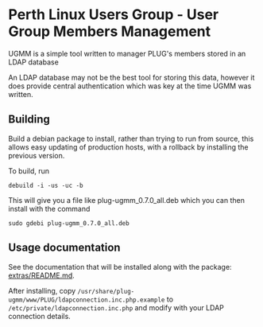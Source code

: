 # Perth Linux Users Group - User Group Members Management

UGMM is a simple tool written to manager PLUG's members stored in an LDAP database

An LDAP database may not be the best tool for storing this data, however it does
provide central authentication which was key at the time UGMM was written.

## Building

Build a debian package to install, rather than trying to run from source, this 
allows easy updating of production hosts, with a rollback by installing the
previous version.

To build, run
```
debuild -i -us -uc -b
```
This will give you a file like plug-ugmm_0.7.0_all.deb which you can then install with the command
```
sudo gdebi plug-ugmm_0.7.0_all.deb
```

## Usage documentation

See the documentation that will be installed along with the package:
[extras/README.md](extras/README.md).

After installing, copy `/usr/share/plug-ugmm/www/PLUG/ldapconnection.inc.php.example`
to `/etc/private/ldapconnection.inc.php` and modify with your LDAP connection details.
